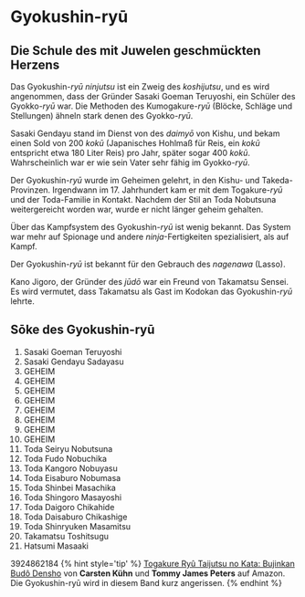 # Gyokushin-ryū



## Die Schule des mit Juwelen geschmückten Herzens

Das Gyokushin-*ryū* *ninjutsu* ist ein Zweig des *koshijutsu*, und es wird angenommen, dass der Gründer Sasaki Goeman Teruyoshi, ein Schüler des Gyokko-*ryū* war. Die Methoden des Kumogakure-*ryū* (Blöcke, Schläge und Stellungen) ähneln stark denen des Gyokko-*ryū*.

Sasaki Gendayu stand im Dienst von des *daimyō* von Kishu, und bekam einen Sold von 200 *kokū* (Japanisches Hohlmaß für Reis, ein *kokū* entspricht etwa 180 Liter Reis) pro Jahr, später sogar 400 *kokū*. Wahrscheinlich war er wie sein Vater sehr fähig im Gyokko-*ryū*.

Der Gyokushin-*ryū* wurde im Geheimen gelehrt, in den Kishu- und Takeda-Provinzen. Irgendwann im 17. Jahrhundert kam er mit dem Togakure-*ryū* und der Toda-Familie in Kontakt. Nachdem der Stil an Toda Nobutsuna weitergereicht worden war, wurde er nicht länger geheim gehalten.

Über das Kampfsystem des Gyokushin-*ryū* ist wenig bekannt. Das System war mehr auf Spionage und andere *ninja*-Fertigkeiten spezialisiert, als auf Kampf.

Der Gyokushin-*ryū* ist bekannt für den Gebrauch des *nagenawa* (Lasso).

Kano Jigoro, der Gründer des *jūdō* war ein Freund von Takamatsu Sensei. Es wird vermutet, dass Takamatsu als Gast im Kodokan das Gyokushin-*ryū* lehrte.


## Sōke des Gyokushin-ryū

1. Sasaki Goeman Teruyoshi
2. Sasaki Gendayu Sadayasu
3. GEHEIM
4. GEHEIM
5. GEHEIM
6. GEHEIM
7. GEHEIM
8. GEHEIM
9. GEHEIM
10. GEHEIM
11. Toda Seiryu Nobutsuna
12. Toda Fudo Nobuchika
13. Toda Kangoro Nobuyasu
14. Toda Eisaburo Nobumasa
15. Toda Shinbei Masachika
16. Toda Shingoro Masayoshi
17. Toda Daigoro Chikahide
18. Toda Daisaburo Chikashige
19. Toda Shinryuken Masamitsu
20. Takamatsu Toshitsugu
21. Hatsumi Masaaki

3924862184
{% hint style='tip' %}
[Togakure Ryû Taijutsu no Kata: Bujinkan Budô Densho](https://www.amazon.de/gp/product/3924862184?ie=UTF8&tag=kogakurede-21&linkCode=as2&camp=1638&creative=6742&creativeASIN=3924862184) von **Carsten Kühn** und **Tommy James Peters** auf Amazon. Die Gyokushin-ryū wird in diesem Band kurz angerissen.
{% endhint %}
